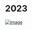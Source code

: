 # 2023

[![image](https://github.com/BHoM/documentation/assets/18049174/6a2d24db-4be5-4840-8e39-0a8519d4153a)](https://github.com/BHoM/documentation/assets/18049174/6a2d24db-4be5-4840-8e39-0a8519d4153a)
